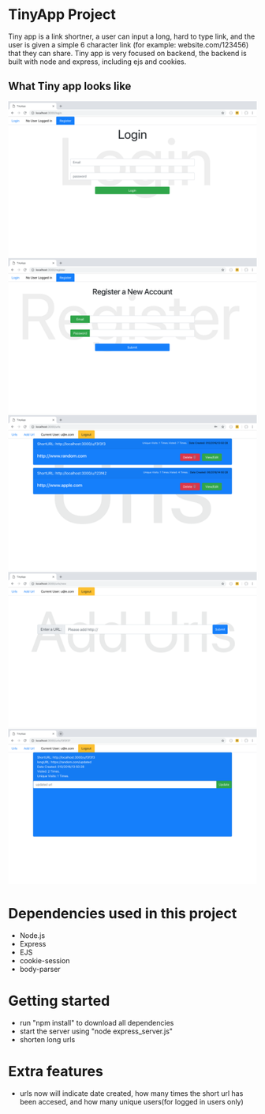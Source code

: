 # TinyApp Project 

Tiny app is a link shortner, a user can input a long, hard to type link, and the user is given a simple 6 character link (for example: website.com/123456) that they can share. Tiny app is very focused on backend, the backend is built with node and express, including ejs and cookies. 

## What Tiny app looks like

![login page](https://github.com/MikaelAbehsera/tinyApp/blob/master/docs/Screen%20Shot%202018-10-06%20at%204.02.44%20PM.png)
![register page](https://github.com/MikaelAbehsera/tinyApp/blob/master/docs/Screen%20Shot%202018-10-06%20at%204.02.38%20PM.png)
![/urls page, view page for urls](https://github.com/MikaelAbehsera/tinyApp/blob/master/docs/Screen%20Shot%202018-10-06%20at%204.03.39%20PM.png)
![add a new url, /url/new page](https://github.com/MikaelAbehsera/tinyApp/blob/master/docs/Screen%20Shot%202018-10-06%20at%204.02.32%20PM.png)
![Edit a url + info](https://github.com/MikaelAbehsera/tinyApp/blob/master/docs/Screen%20Shot%202018-10-06%20at%205.25.01%20PM.png)

# Dependencies used in this project
- Node.js
- Express
- EJS
- cookie-session 
- body-parser

# Getting started 

- run "npm install" to download all dependencies 
- start the server using "node express_server.js"
- shorten long urls

# Extra features 

- urls now will indicate date created, how many times the short url has been accesed, and how many unique users(for logged in users only)
